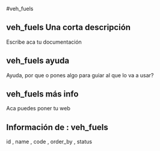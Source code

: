 #veh_fuels
## veh_fuels Una corta descripción
Escribe aca tu documentación

## veh_fuels ayuda
Ayuda, por que o pones algo para guiar al que lo va a usar?

## veh_fuels más info
Aca puedes poner tu web

## Información de : veh_fuels 
id , 
  name , 
  code , 
  order_by , 
  status 
  